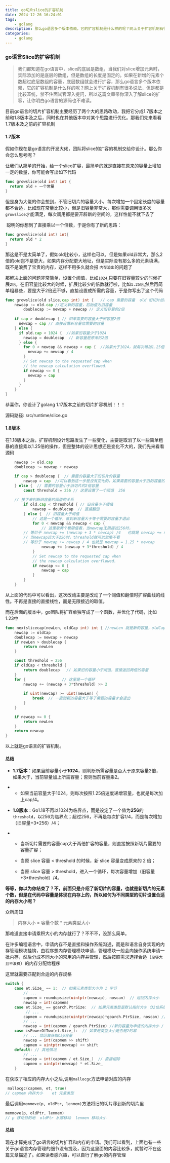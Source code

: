 ```yaml
---
title: go切片slice的扩容机制
date: 2024-12-26 16:24:01
tags: 
    - golang
description: 那么go语言多个版本依赖，它的扩容机制是什么样的呢？网上关于扩容机制有很多说法，但是都是比较笼统，禁不住面试官深入提问，所以这篇文章带你深入了解slice的扩容，让你明白go语言的源码也不难读。
categories: 
    - golang
---
```


### go语言Slice的扩容机制



> 我们都知道在go语言中，slice的底层是数组，当我们对slice增加元素时，实际添加的是底层的数组，但是数组的长度是固定的。如果在新增的元素个数超过底层数组的容量，底层数组就会进行扩容，那么go语言多个版本依赖，它的扩容机制是什么样的呢？网上关于扩容机制有很多说法，但是都是比较笼统，禁不住面试官深入提问，所以这篇文章带你深入了解slice的扩容，让你明白go语言的源码也不难读。

目前go语言的切片扩容机制主要经历了两个大的思路改动，我把它分成1.7版本之前和1.8版本及之后，同时也在其他版本中对某个思路进行优化。那我们先来看看1.7版本及之前的扩容机制

#### 1.7版本

​	假如你现在是go语言的开发大佬，团队将slice的扩容的机制交给你设计。那么你会怎么思考呢？

让我们从简单的开始，给一个slice扩容，最简单的就是直接在原来的容量上增加一定的数量，你可能会写出如下代码

```go
func growslice(old int) int {
  return old + 一个常量  
}
```

但是身为大佬的你会想到，不管旧切片的容量大小，每次增加一个固定长度的容量都不合适，比如现在常量比较小，但是旧容量非常大，那你需要调用很多次`growslice`才能满足，每次调用都是要开辟新的空间的，这样性能不就下去了

​	聪明的你想到了直接乘以一个倍数，于是你有了新的思路：

```go
func growslice(old int) int{
  return old * 2 
}
```

那这是不是太简单了，假如old比较小，这样也可以，但是如果old非常大，那么2倍的old岂不是更大，如果内存分配更大地址，但是实际没有那么多的元素填满，既不是浪费了宝贵的内存，这样不用多久就会报 `内存溢出`的问题了

​	那解决上面的问题非常简单，设置个阈值，比如`1024`,只要在旧容量较少的时候扩展`2倍`，在旧容量比较大的时候，扩展比较少的倍数就行啦，比如`1.25倍`,然后再简单粗暴些，要是大于2倍还不够，直接设置成所需的容量，于是你写出了这个代码

```go
func growslice(old slice,cap int) int {   // cap 需要的容量  old 旧切片结构体
  	newcap := old.cap //定义新的容量，初始值为旧容量
		doublecap := newcap + newcap // 定义旧容量的2倍
  	
    if cap > doublecap { // 如果需要的容量大于旧容量2倍
      newcap = cap // 直接设置新容量位需要的容量
    } else {
      if old.cap < 1024 {  //如果旧容量少于1024
        newcap = doublecap  // 新容量是原来的2倍
      } else {
        for 0 < newcap && newcap < cap {  //如果大于1024，就每次增加1.25倍
          newcap += newcap / 4
        }
        // Set newcap to the requested cap when
        // the newcap calculation overflowed.
        if newcap <= 0 {
          newcap = cap
        }
      }
    }
}
```

恭喜你，你设计了golang 1.17版本之前的切片扩容机制！！！

源码路径: src/runtime/slice.go



#### 1.8版本

在1.18版本之后，扩容机制设计思路发生了一些变化，主要是取消了以一些简单粗暴的直接乘以1.25倍的操作，但是整体的设计思想还是变化不大的，我们先来看看源码

```go
	newcap := old.cap
	doublecap := newcap + newcap

	if cap > doublecap {  // 需要的容量大于旧切片的容量
		newcap = cap  //可以看到这一步是没有变化的，如果需要的容量大于旧的容量的2倍，直接扩容到新的容量
	} else {  // 需要的容量小于旧切片的2倍容量
		const threshold = 256 // 这里设置了一个阈值  256
    
   	// 接下来判断旧容量的阈值的关系 
		if old.cap < threshold { // 旧容量小于阈值
			newcap = doublecap  // 直接翻倍
		} else {  // 旧容量大于阈值
			// 这是一个循环，直到新容量大于等于需要的容量才退出	
			for 0 < newcap && newcap < cap {
				// 这里取两个极限值看，当newcap无限接近256时，
        // 等价于 newcap += (newcap + 3 * newcap) /4   也就是 newcap += newcap  取两倍
        // 当newcap远大于256时，threshold就可以忽略不看
        // 等价于 newcap += newcap / 4 也就是 newcap = 1.25 * newcap
				newcap += (newcap + 3*threshold) / 4
			}
			// Set newcap to the requested cap when
			// the newcap calculation overflowed.
			if newcap <= 0 {
				newcap = cap
			}
		}
	}
```

从上面的代码中可以看出，这次改动主要是改动了一个阈值和翻倍时扩容曲线的线性。不再是直接的直接线性，而是无限接近的取值。

而在后面的版本中，go团队将扩容单独写成了一个函数，并优化了代码，比如1.23中

```go
func nextslicecap(newLen, oldCap int) int { //newLen 就是新的容量，oldCap就是旧的容量
	newcap := oldCap
	doublecap := newcap + newcap
	if newLen > doublecap {  
		return newLen  
	}

	const threshold = 256  
	if oldCap < threshold { 
		return doublecap   // 如果旧的容量小于阈值，直接返回两倍的容量
	}
	for {                // 这里是一个循环
		newcap += (newcap + 3*threshold) >> 2 
    
		if uint(newcap) >= uint(newLen) {
			break  // 一直到新的容量大于等于需要的容量才会退出
		}
	}

	if newcap <= 0 {
		return newLen
	}
	return newcap
}
```

以上就是go语言的扩容机制。

#### 总结

- **1.7版本**：如果当前容量小于**1024**，则判断所需容量是否大于原来容量2倍，如果大于，当前容量加上所需容量；否则当前容量乘2。

- - 如果当前容量大于1024，则每次按照1.25倍速度递增容量，也就是每次加上cap/4。

- **1.8版本**：Go1.18不再以1024为临界点，而是设定了一个值为**256**的`threshold`，以256为临界点；超过256，不再是每次扩容1/4，而是每次增加（旧容量+3*256）/4；

- - 当新切片需要的容量cap大于两倍扩容的容量，则直接按照新切片需要的容量扩容；

  - 当原 slice 容量 < threshold 的时候，新 slice 容量变成原来的 2 倍；

  - 当原 slice 容量 > threshold，进入一个循环，每次容量增加（旧容量+3*threshold）/4。

    

**等等，你以为你结束了？不，前面只是介绍了新切片的容量，也就是新切片的元素个数，但是在代码中容量是体现在内存上的，所以如何为不同类型的切片设置合适的内存大小呢？**

众所周知

> 内存大小 = 容量个数 * 元素类型大小

那难道直接申请乘积大小的内存就行了？不不不，没那么简单。

在许多编程语言中，申请内存不是直接和操作系统沟通，而是和语言自身实现的内存管理模块挂钩，由程序想内存管理模块申请，管理模块一般会向操作系统申请一批内存，然后分成不同大小的常用的内存并管理，然后按照需求选择合适（`足够大且不浪费`）的内存分配给程序

这里就需要匹配到合适的内存规格

```go
switch {
	case et.Size_ == 1:  // 如果元素类型大小为 1 字节
		// ...
		capmem = roundupsize(uintptr(newcap), noscan)  // 返回内存大小
		newcap = int(capmem)
	case et.Size_ == goarch.PtrSize:  // 如果元素类型是默认指针大小（32位系统为4   64为系统为8）
		 // ...
		capmem = roundupsize(uintptr(newcap)*goarch.PtrSize, noscan) // 返回内存大小
		// ...
		newcap = int(capmem / goarch.PtrSize) //新的容量为申请的内存大小 / 默认指针大小
	case isPowerOfTwo(et.Size_):  // 如果是类型大小是否是2的幂
		// ... 位运算获取cap容量 
		newcap = int(capmem >> shift)
		capmem = uintptr(newcap) << shift
	default: // 其他情况 
		// ...
		newcap = int(capmem / et.Size_)  // 直接相除
		capmem = uintptr(newcap) * et.Size_
	}
```



在获取了相应的内存大小之后,调用`mallocgc`方法申请对应的内存

```go
 mallocgc(capmem, et, true)
// capmem 内存大小    et 元素类型
```



最后调用`memmove(p, oldPtr, lenmem)`方法将旧的切片移到新的切片里

```go
memmove(p, oldPtr, lenmem)
// p 移动目的地  oldPtr 从哪移动  lenmen 移动大小
```



#### 总结

现在才算完成了go语言的切片扩容和内存的申请。我们可以看到，上面也有一些关于go语言内存管理的细节没有提及，因为这里面的内容比较多，就暂时不在这篇文章描述了。如果读者感兴趣，可以自行了解go的内存管理

